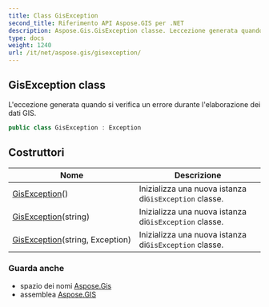 ```yaml
---
title: Class GisException
second_title: Riferimento API Aspose.GIS per .NET
description: Aspose.Gis.GisException classe. Leccezione generata quando si verifica un errore durante lelaborazione dei dati GIS.
type: docs
weight: 1240
url: /it/net/aspose.gis/gisexception/
---
```

## GisException class

L'eccezione generata quando si verifica un errore durante l'elaborazione dei dati GIS.

```csharp
public class GisException : Exception
```

## Costruttori

| Nome | Descrizione |
| --- | --- |
| [GisException](gisexception/#constructor)() | Inizializza una nuova istanza di`GisException` classe. |
| [GisException](gisexception/#constructor_1)(string) | Inizializza una nuova istanza di`GisException` classe. |
| [GisException](gisexception/#constructor_2)(string, Exception) | Inizializza una nuova istanza di`GisException` classe. |

### Guarda anche

* spazio dei nomi [Aspose.Gis](../../aspose.gis/)
* assemblea [Aspose.GIS](../../)


